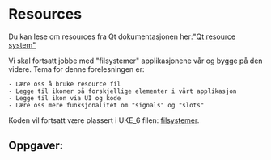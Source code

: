 # Resources

Du kan lese om resources fra Qt dokumentasjonen her:["Qt resource system"](https://doc.qt.io/qt-5/resources.html)

Vi skal fortsatt jobbe med "filsystemer" applikasjonene vår og bygge på den videre. Tema for denne forelesningen er: 

    - Lære oss å bruke resource fil
    - Legge til ikoner på forskjellige elementer i vårt applikasjon 
    - Legge til ikon via UI og kode
    - Lære oss mere funksjonalitet om "signals" og "slots"

Koden vil fortsatt være plassert i UKE_6 filen: [filsystemer](https://github.com/ShahinOstadahmadi/Qt_6_Fagskolen_2023/tree/main/Uke_06_File_system/filsystemer). 


## Oppgaver: